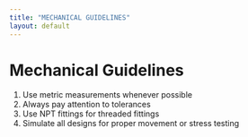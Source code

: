```yaml
---
title: "MECHANICAL GUIDELINES"
layout: default
---
```


# Mechanical Guidelines

1. Use metric measurements whenever possible
2. Always pay attention to tolerances
3. Use NPT fittings for threaded fittings
4. Simulate all designs for proper movement or stress testing
